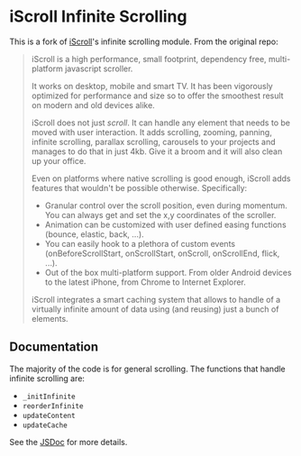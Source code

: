 # iScroll Infinite Scrolling

This is a fork of [iScroll](http://iscrolljs.com/)'s infinite scrolling module. From the original repo:

> iScroll is a high performance, small footprint, dependency free, multi-platform javascript scroller.
>
> It works on desktop, mobile and smart TV. It has been vigorously optimized for performance and size so to offer the smoothest result on modern and old devices alike.
>
> iScroll does not just *scroll*. It can handle any element that needs to be moved with user interaction. It adds scrolling, zooming, panning, infinite scrolling, parallax scrolling, carousels to your projects and manages to do that in just 4kb. Give it a broom and it will also clean up your office.
>
> Even on platforms where native scrolling is good enough, iScroll adds features that wouldn't be possible otherwise. Specifically:
>
> * Granular control over the scroll position, even during momentum. You can always get and set the x,y coordinates of the scroller.
> * Animation can be customized with user defined easing functions (bounce, elastic, back, ...).
> * You can easily hook to a plethora of custom events (onBeforeScrollStart, onScrollStart, onScroll, onScrollEnd, flick, ...).
> * Out of the box multi-platform support. From older Android devices to the latest iPhone, from Chrome to Internet Explorer.
>
> iScroll integrates a smart caching system that allows to handle of a virtually infinite amount of data using (and reusing) just a bunch of elements.

## Documentation
The majority of the code is for general scrolling. The functions that handle infinite scrolling are:
* `_initInfinite`
* `reorderInfinite`
* `updateContent`
* `updateCache`

See the [JSDoc](http://www.tomshen.me/iscroll-infinite/docs/) for more details.
